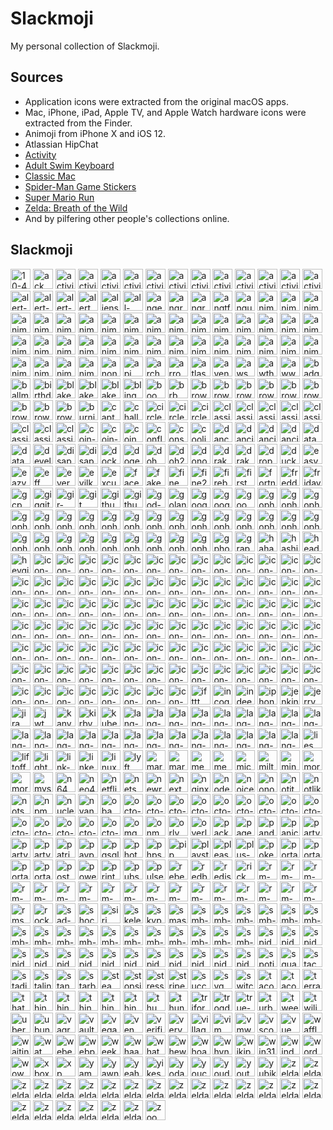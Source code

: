 # Slackmoji

My personal collection of Slackmoji.

## Sources

* Application icons were extracted from the original macOS apps.
* Mac, iPhone, iPad, Apple TV, and Apple Watch hardware icons were extracted from the Finder.
* Animoji from iPhone X and iOS 12.
* Atlassian HipChat
* [Activity](https://itunes.apple.com/us/app/activity/id1208224953?mt=8)
* [Adult Swim Keyboard](https://itunes.apple.com/us/app/adult-swim-keyboard/id1122080915?mt=8)
* [Classic Mac](https://itunes.apple.com/us/app/classic-mac/id1127542169?mt=8)
* [Spider-Man Game Stickers](https://itunes.apple.com/us/app/spider-man-game-stickers/id1434499797?mt=8)
* [Super Mario Run](https://itunes.apple.com/us/app/super-mario-run/id1145275343?mt=8)
* [Zelda: Breath of the Wild](https://itunes.apple.com/us/app/zelda-breath-of-the-wild/id1321192590?mt=8)
* And by pilfering other people's collections online.

## Slackmoji

<img src="10-4.png" alt="10-4" width="32"> <img src="ack.png" alt="ack" width="32"> <img src="activity-arrow-up.gif" alt="activity-arrow-up" width="32"> <img src="activity-circle-321.gif" alt="activity-circle-321" width="32"> <img src="activity-circular-arrow.gif" alt="activity-circular-arrow" width="32"> <img src="activity-crown.gif" alt="activity-crown" width="32"> <img src="activity-diamond.gif" alt="activity-diamond" width="32"> <img src="activity-double-arrow.gif" alt="activity-double-arrow" width="32"> <img src="activity-finger-number1.gif" alt="activity-finger-number1" width="32"> <img src="activity-pingpong.gif" alt="activity-pingpong" width="32"> <img src="activity-red-arrow.gif" alt="activity-red-arrow" width="32"> <img src="activity-stars.gif" alt="activity-stars" width="32"> <img src="activity-trophy.gif" alt="activity-trophy" width="32"> <img src="activity.png" alt="activity" width="32"> <img src="alert-caution.png" alt="alert-caution" width="32"> <img src="alert-info.png" alt="alert-info" width="32"> <img src="alert-stop.png" alt="alert-stop" width="32"> <img src="alert.gif" alt="alert" width="32"> <img src="aliens.jpg" alt="aliens" width="32"> <img src="all-the-things.jpg" alt="all-the-things" width="32"> <img src="anger.gif" alt="anger" width="32"> <img src="angry-bear.gif" alt="angry-bear" width="32"> <img src="angry-unicorn.png" alt="angry-unicorn" width="32"> <img src="angtft.png" alt="angtft" width="32"> <img src="angular.png" alt="angular" width="32"> <img src="anime-does-not-approve.png" alt="anime-does-not-approve" width="32"> <img src="anime-icantbelieveit.png" alt="anime-icantbelieveit" width="32"> <img src="anime-ihateit.png" alt="anime-ihateit" width="32"> <img src="anime-iheartit.png" alt="anime-iheartit" width="32"> <img src="anime-ikissit.png" alt="anime-ikissit" width="32"> <img src="anime-ilikeit.png" alt="anime-ilikeit" width="32"> <img src="anime-inomit.png" alt="anime-inomit" width="32"> <img src="anime-raaage.png" alt="anime-raaage" width="32"> <img src="anime-wut.png" alt="anime-wut" width="32"> <img src="animoji-alien.png" alt="animoji-alien" width="32"> <img src="animoji-bear.png" alt="animoji-bear" width="32"> <img src="animoji-bunny.png" alt="animoji-bunny" width="32"> <img src="animoji-chicken.png" alt="animoji-chicken" width="32"> <img src="animoji-dragon.png" alt="animoji-dragon" width="32"> <img src="animoji-fox.png" alt="animoji-fox" width="32"> <img src="animoji-ghost-tongue.png" alt="animoji-ghost-tongue" width="32"> <img src="animoji-ghost.png" alt="animoji-ghost" width="32"> <img src="animoji-giraffe.png" alt="animoji-giraffe" width="32"> <img src="animoji-kitty.png" alt="animoji-kitty" width="32"> <img src="animoji-koala.png" alt="animoji-koala" width="32"> <img src="animoji-lion.png" alt="animoji-lion" width="32"> <img src="animoji-monkey.png" alt="animoji-monkey" width="32"> <img src="animoji-owl.png" alt="animoji-owl" width="32"> <img src="animoji-panda.png" alt="animoji-panda" width="32"> <img src="animoji-pig.png" alt="animoji-pig" width="32"> <img src="animoji-poo.png" alt="animoji-poo" width="32"> <img src="animoji-puppy.png" alt="animoji-puppy" width="32"> <img src="animoji-robot.png" alt="animoji-robot" width="32"> <img src="animoji-shark.png" alt="animoji-shark" width="32"> <img src="animoji-silly.png" alt="animoji-silly" width="32"> <img src="animoji-skull.png" alt="animoji-skull" width="32"> <img src="animoji-tiger.png" alt="animoji-tiger" width="32"> <img src="animoji-trex.png" alt="animoji-trex" width="32"> <img src="animoji-unicorn.png" alt="animoji-unicorn" width="32"> <img src="animoji-warthog.png" alt="animoji-warthog" width="32"> <img src="anonymous.png" alt="anonymous" width="32"> <img src="api.png" alt="api" width="32"> <img src="archer.png" alt="archer" width="32"> <img src="arrows.png" alt="arrows" width="32"> <img src="atlassian.png" alt="atlassian" width="32"> <img src="avengers.jpg" alt="avengers" width="32"> <img src="aws.png" alt="aws" width="32"> <img src="awthanks.png" alt="awthanks" width="32"> <img src="aww.png" alt="aww" width="32"> <img src="badger.gif" alt="badger" width="32"> <img src="ballmer.png" alt="ballmer" width="32"> <img src="birthday-parrot.gif" alt="birthday-parrot" width="32"> <img src="blake-downs-md-angry.png" alt="blake-downs-md-angry" width="32"> <img src="blake-downs-md-happy.png" alt="blake-downs-md-happy" width="32"> <img src="blake-downs-md-sad.png" alt="blake-downs-md-sad" width="32"> <img src="bling.png" alt="bling" width="32"> <img src="boom.gif" alt="boom" width="32"> <img src="brb.gif" alt="brb" width="32"> <img src="browser-chrome.png" alt="browser-chrome" width="32"> <img src="browser-edge.png" alt="browser-edge" width="32"> <img src="browser-firefox-developer-edition.png" alt="browser-firefox-developer-edition" width="32"> <img src="browser-firefox.png" alt="browser-firefox" width="32"> <img src="browser-internet-explorer.png" alt="browser-internet-explorer" width="32"> <img src="browser-old-edge.png" alt="browser-old-edge" width="32"> <img src="browser-opera.png" alt="browser-opera" width="32"> <img src="browser-safari-11.png" alt="browser-safari-11" width="32"> <img src="browser-safari-technology-preview-11.png" alt="browser-safari-technology-preview-11" width="32"> <img src="burning-money.gif" alt="burning-money" width="32"> <img src="captain-obvious.png" alt="captain-obvious" width="32"> <img src="challenge-accepted.png" alt="challenge-accepted" width="32"> <img src="circleci-fail.png" alt="circleci-fail" width="32"> <img src="circleci-pass.png" alt="circleci-pass" width="32"> <img src="circleci.png" alt="circleci" width="32"> <img src="classic-mac-bomb.png" alt="classic-mac-bomb" width="32"> <img src="classic-mac-cancel.png" alt="classic-mac-cancel" width="32"> <img src="classic-mac-clarus-dogcow-moof.png" alt="classic-mac-clarus-dogcow-moof" width="32"> <img src="classic-mac-happymac.png" alt="classic-mac-happymac" width="32"> <img src="classic-mac-ok.png" alt="classic-mac-ok" width="32"> <img src="classic-mac-sadmac.png" alt="classic-mac-sadmac" width="32"> <img src="classic-sadmac.png" alt="classic-sadmac" width="32"> <img src="classicapple.png" alt="classicapple" width="32"> <img src="coin-minus-five.png" alt="coin-minus-five" width="32"> <img src="coin-plus-one.png" alt="coin-plus-one" width="32"> <img src="coin.gif" alt="coin" width="32"> <img src="confluence.png" alt="confluence" width="32"> <img src="consul.png" alt="consul" width="32"> <img src="coolio.png" alt="coolio" width="32"> <img src="dance-mario-luigi.gif" alt="dance-mario-luigi" width="32"> <img src="dancing-banana.gif" alt="dancing-banana" width="32"> <img src="dancing-gopher.gif" alt="dancing-gopher" width="32"> <img src="dancing-panda.gif" alt="dancing-panda" width="32"> <img src="datadog.png" alt="datadog" width="32"> <img src="datadoge.gif" alt="datadoge" width="32"> <img src="developers.gif" alt="developers" width="32"> <img src="disappear.gif" alt="disappear" width="32"> <img src="disapproval.png" alt="disapproval" width="32"> <img src="docker2.png" alt="docker2" width="32"> <img src="doge.png" alt="doge" width="32"> <img src="doh.gif" alt="doh" width="32"> <img src="doh2.png" alt="doh2" width="32"> <img src="donotwant.png" alt="donotwant" width="32"> <img src="drakeno.png" alt="drakeno" width="32"> <img src="drakeyes.png" alt="drakeyes" width="32"> <img src="dropbox.png" alt="dropbox" width="32"> <img src="duckduckgo.png" alt="duckduckgo" width="32"> <img src="easy-button.png" alt="easy-button" width="32"> <img src="eazy.jpg" alt="eazy" width="32"> <img src="eff.png" alt="eff" width="32"> <img src="evernote.png" alt="evernote" width="32"> <img src="evilkermit.png" alt="evilkermit" width="32"> <img src="excuse-me.gif" alt="excuse-me" width="32"> <img src="facepalm.png" alt="facepalm" width="32"> <img src="fakenews.gif" alt="fakenews" width="32"> <img src="fine.png" alt="fine" width="32"> <img src="fine2.png" alt="fine2" width="32"> <img src="firebase.png" alt="firebase" width="32"> <img src="firstworldproblems.gif" alt="firstworldproblems" width="32"> <img src="fortnight.png" alt="fortnight" width="32"> <img src="freddie.png" alt="freddie" width="32"> <img src="friday.png" alt="friday" width="32"> <img src="gcp.png" alt="gcp" width="32"> <img src="giggity.png" alt="giggity" width="32"> <img src="gir-dance.gif" alt="gir-dance" width="32"> <img src="git.png" alt="git" width="32"> <img src="github-parrot.gif" alt="github-parrot" width="32"> <img src="github.png" alt="github" width="32"> <img src="god-damn.gif" alt="god-damn" width="32"> <img src="goland.png" alt="goland" width="32"> <img src="google-assistant.png" alt="google-assistant" width="32"> <img src="google.png" alt="google" width="32"> <img src="goomba.gif" alt="goomba" width="32"> <img src="gopherangry.png" alt="gopherangry" width="32"> <img src="gopheratpeace.png" alt="gopheratpeace" width="32"> <img src="gopherbatman.png" alt="gopherbatman" width="32"> <img src="gopherblush.png" alt="gopherblush" width="32"> <img src="gophercoin.png" alt="gophercoin" width="32"> <img src="gopherconfused.png" alt="gopherconfused" width="32"> <img src="gophercrying.png" alt="gophercrying" width="32"> <img src="gopherdance.gif" alt="gopherdance" width="32"> <img src="gopherdead.png" alt="gopherdead" width="32"> <img src="gophereyeroll.gif" alt="gophereyeroll" width="32"> <img src="gopherfacepalm.png" alt="gopherfacepalm" width="32"> <img src="gopherglowstick.gif" alt="gopherglowstick" width="32"> <img src="gopherhearteyes.png" alt="gopherhearteyes" width="32"> <img src="gopheridea.png" alt="gopheridea" width="32"> <img src="gopherinsomnia.png" alt="gopherinsomnia" width="32"> <img src="gophermindblown.png" alt="gophermindblown" width="32"> <img src="gophernopeeking.png" alt="gophernopeeking" width="32"> <img src="gophernotsureif.png" alt="gophernotsureif" width="32"> <img src="gophersick.png" alt="gophersick" width="32"> <img src="gophersleeping.png" alt="gophersleeping" width="32"> <img src="gophersleepy.png" alt="gophersleepy" width="32"> <img src="gophertired.png" alt="gophertired" width="32"> <img src="gophertrying.png" alt="gophertrying" width="32"> <img src="gophervictorious.png" alt="gophervictorious" width="32"> <img src="gopherwink.png" alt="gopherwink" width="32"> <img src="gopherwondering.png" alt="gopherwondering" width="32"> <img src="gphotos.png" alt="gphotos" width="32"> <img src="graphql.png" alt="graphql" width="32"> <img src="haha.png" alt="haha" width="32"> <img src="hashicorp.png" alt="hashicorp" width="32"> <img src="headdesk.gif" alt="headdesk" width="32"> <img src="heygirl.png" alt="heygirl" width="32"> <img src="icon-1password.png" alt="icon-1password" width="32"> <img src="icon-accounts-11.png" alt="icon-accounts-11" width="32"> <img src="icon-activity-monitor-11.png" alt="icon-activity-monitor-11" width="32"> <img src="icon-affinity-designer.png" alt="icon-affinity-designer" width="32"> <img src="icon-affinity-photo.png" alt="icon-affinity-photo" width="32"> <img src="icon-affinity-publisher.png" alt="icon-affinity-publisher" width="32"> <img src="icon-alfredapp.png" alt="icon-alfredapp" width="32"> <img src="icon-amazon-chime.png" alt="icon-amazon-chime" width="32"> <img src="icon-app-store-11.png" alt="icon-app-store-11" width="32"> <img src="icon-apple-music-11.png" alt="icon-apple-music-11" width="32"> <img src="icon-apple-tv-11.png" alt="icon-apple-tv-11" width="32"> <img src="icon-apple-tv-4.png" alt="icon-apple-tv-4" width="32"> <img src="icon-applenews-11.png" alt="icon-applenews-11" width="32"> <img src="icon-bluetooth-11.png" alt="icon-bluetooth-11" width="32"> <img src="icon-books-11.png" alt="icon-books-11" width="32"> <img src="icon-calculator-11.png" alt="icon-calculator-11" width="32"> <img src="icon-calendar-11.png" alt="icon-calendar-11" width="32"> <img src="icon-casper.png" alt="icon-casper" width="32"> <img src="icon-color-wheel.png" alt="icon-color-wheel" width="32"> <img src="icon-console-11.png" alt="icon-console-11" width="32"> <img src="icon-contact-info.png" alt="icon-contact-info" width="32"> <img src="icon-contacts-11.png" alt="icon-contacts-11" width="32"> <img src="icon-dashboard.png" alt="icon-dashboard" width="32"> <img src="icon-datacenter.png" alt="icon-datacenter" width="32"> <img src="icon-deliveries.png" alt="icon-deliveries" width="32"> <img src="icon-dictionary-11.png" alt="icon-dictionary-11" width="32"> <img src="icon-displays-11.png" alt="icon-displays-11" width="32"> <img src="icon-dock.png" alt="icon-dock" width="32"> <img src="icon-docker.png" alt="icon-docker" width="32"> <img src="icon-enterprise-connect.png" alt="icon-enterprise-connect" width="32"> <img src="icon-facetime-11.png" alt="icon-facetime-11" width="32"> <img src="icon-fantastical.png" alt="icon-fantastical" width="32"> <img src="icon-feedback-11.png" alt="icon-feedback-11" width="32"> <img src="icon-filevault.png" alt="icon-filevault" width="32"> <img src="icon-finder-11.png" alt="icon-finder-11" width="32"> <img src="icon-fontbook-11.png" alt="icon-fontbook-11" width="32"> <img src="icon-game-center-11.png" alt="icon-game-center-11" width="32"> <img src="icon-generic-pc.png" alt="icon-generic-pc" width="32"> <img src="icon-globe.png" alt="icon-globe" width="32"> <img src="icon-help-11.png" alt="icon-help-11" width="32"> <img src="icon-home.png" alt="icon-home" width="32"> <img src="icon-homekit-11.png" alt="icon-homekit-11" width="32"> <img src="icon-imac-pro-2017.png" alt="icon-imac-pro-2017" width="32"> <img src="icon-insomnia.png" alt="icon-insomnia" width="32"> <img src="icon-ios-simulator-11.png" alt="icon-ios-simulator-11" width="32"> <img src="icon-ipad-6-wifi-silver.png" alt="icon-ipad-6-wifi-silver" width="32"> <img src="icon-ipad-pro-11.png" alt="icon-ipad-pro-11" width="32"> <img src="icon-kaleidoscope.png" alt="icon-kaleidoscope" width="32"> <img src="icon-keybase.png" alt="icon-keybase" width="32"> <img src="icon-mac-mini-2018.png" alt="icon-mac-mini-2018" width="32"> <img src="icon-macbook-air-2018-space-gray.png" alt="icon-macbook-air-2018-space-gray" width="32"> <img src="icon-macbook-pro-15-retina-touchid-space-gray.png" alt="icon-macbook-pro-15-retina-touchid-space-gray" width="32"> <img src="icon-mailapp-11.png" alt="icon-mailapp-11" width="32"> <img src="icon-maps-11.png" alt="icon-maps-11" width="32"> <img src="icon-messages-11.png" alt="icon-messages-11" width="32"> <img src="icon-msexcel.png" alt="icon-msexcel" width="32"> <img src="icon-msonedrive.png" alt="icon-msonedrive" width="32"> <img src="icon-msonenote.png" alt="icon-msonenote" width="32"> <img src="icon-msword.png" alt="icon-msword" width="32"> <img src="icon-network.png" alt="icon-network" width="32"> <img src="icon-notesapp-11.png" alt="icon-notesapp-11" width="32"> <img src="icon-notification-center.png" alt="icon-notification-center" width="32"> <img src="icon-now-playing.png" alt="icon-now-playing" width="32"> <img src="icon-openemu.png" alt="icon-openemu" width="32"> <img src="icon-paired.png" alt="icon-paired" width="32"> <img src="icon-pro-display-xdr.png" alt="icon-pro-display-xdr" width="32"> <img src="icon-region.png" alt="icon-region" width="32"> <img src="icon-reminders-11.png" alt="icon-reminders-11" width="32"> <img src="icon-robot.png" alt="icon-robot" width="32"> <img src="icon-screen-saver.png" alt="icon-screen-saver" width="32"> <img src="icon-screenshot-11.png" alt="icon-screenshot-11" width="32"> <img src="icon-siri-11.png" alt="icon-siri-11" width="32"> <img src="icon-software-update-11.png" alt="icon-software-update-11" width="32"> <img src="icon-stocks-11.png" alt="icon-stocks-11" width="32"> <img src="icon-sublime.png" alt="icon-sublime" width="32"> <img src="icon-terminal-11.png" alt="icon-terminal-11" width="32"> <img src="icon-textedit-11.png" alt="icon-textedit-11" width="32"> <img src="icon-things-app.png" alt="icon-things-app" width="32"> <img src="icon-thunderbolt-display-27.png" alt="icon-thunderbolt-display-27" width="32"> <img src="icon-time-machine-11.png" alt="icon-time-machine-11" width="32"> <img src="icon-touch-id-11.png" alt="icon-touch-id-11" width="32"> <img src="icon-trash-empty.png" alt="icon-trash-empty" width="32"> <img src="icon-trash-full-dark.png" alt="icon-trash-full-dark" width="32"> <img src="icon-trash-full.png" alt="icon-trash-full" width="32"> <img src="icon-update.png" alt="icon-update" width="32"> <img src="icon-virtualbox.png" alt="icon-virtualbox" width="32"> <img src="icon-vmware-fusion.png" alt="icon-vmware-fusion" width="32"> <img src="icon-wallet-11.png" alt="icon-wallet-11" width="32"> <img src="icon-watch-series4.png" alt="icon-watch-series4" width="32"> <img src="icon-widget.png" alt="icon-widget" width="32"> <img src="icon-xcode-11.png" alt="icon-xcode-11" width="32"> <img src="ifttt.png" alt="ifttt" width="32"> <img src="incognito.png" alt="incognito" width="32"> <img src="indeed.png" alt="indeed" width="32"> <img src="iphonex.png" alt="iphonex" width="32"> <img src="jenkins.png" alt="jenkins" width="32"> <img src="jerry.png" alt="jerry" width="32"> <img src="jira.png" alt="jira" width="32"> <img src="jwt.png" alt="jwt" width="32"> <img src="kanye.png" alt="kanye" width="32"> <img src="kirby.gif" alt="kirby" width="32"> <img src="kubernetes.png" alt="kubernetes" width="32"> <img src="lang-c.png" alt="lang-c" width="32"> <img src="lang-cpp.png" alt="lang-cpp" width="32"> <img src="lang-csharp.png" alt="lang-csharp" width="32"> <img src="lang-flutter.png" alt="lang-flutter" width="32"> <img src="lang-golang.png" alt="lang-golang" width="32"> <img src="lang-javascript.png" alt="lang-javascript" width="32"> <img src="lang-json.png" alt="lang-json" width="32"> <img src="lang-jsx.png" alt="lang-jsx" width="32"> <img src="lang-kotlin.png" alt="lang-kotlin" width="32"> <img src="lang-php.png" alt="lang-php" width="32"> <img src="lang-php2.png" alt="lang-php2" width="32"> <img src="lang-polymer.png" alt="lang-polymer" width="32"> <img src="lang-python.png" alt="lang-python" width="32"> <img src="lang-r.jpg" alt="lang-r" width="32"> <img src="lang-react.png" alt="lang-react" width="32"> <img src="lang-redux.png" alt="lang-redux" width="32"> <img src="lang-ruby.png" alt="lang-ruby" width="32"> <img src="lang-rust.png" alt="lang-rust" width="32"> <img src="lang-sass.png" alt="lang-sass" width="32"> <img src="lang-swift-alt.png" alt="lang-swift-alt" width="32"> <img src="lang-swift.png" alt="lang-swift" width="32"> <img src="lang-typescript.png" alt="lang-typescript" width="32"> <img src="lies.png" alt="lies" width="32"> <img src="liftoff.gif" alt="liftoff" width="32"> <img src="lighter.gif" alt="lighter" width="32"> <img src="link-selfie.jpg" alt="link-selfie" width="32"> <img src="linkedin.png" alt="linkedin" width="32"> <img src="linux.png" alt="linux" width="32"> <img src="lyft.png" alt="lyft" width="32"> <img src="mario.gif" alt="mario" width="32"> <img src="mario1985.gif" alt="mario1985" width="32"> <img src="meeseeks.png" alt="meeseeks" width="32"> <img src="megusta.png" alt="megusta" width="32"> <img src="microsoft.jpg" alt="microsoft" width="32"> <img src="milton.jpg" alt="milton" width="32"> <img src="mindblown.gif" alt="mindblown" width="32"> <img src="morty.png" alt="morty" width="32"> <img src="morty2.png" alt="morty2" width="32"> <img src="mysql.png" alt="mysql" width="32"> <img src="n64.gif" alt="n64" width="32"> <img src="neo4j.png" alt="neo4j" width="32"> <img src="netflix.png" alt="netflix" width="32"> <img src="netscape.gif" alt="netscape" width="32"> <img src="newrelic.png" alt="newrelic" width="32"> <img src="next.png" alt="next" width="32"> <img src="nginx.png" alt="nginx" width="32"> <img src="nodejs.png" alt="nodejs" width="32"> <img src="noice.gif" alt="noice" width="32"> <img src="nonono.gif" alt="nonono" width="32"> <img src="notit.png" alt="notit" width="32"> <img src="notlikethis.png" alt="notlikethis" width="32"> <img src="notsureif.png" alt="notsureif" width="32"> <img src="npm.png" alt="npm" width="32"> <img src="nuclear.png" alt="nuclear" width="32"> <img src="nyancat.gif" alt="nyancat" width="32"> <img src="obama-saywhat.png" alt="obama-saywhat" width="32"> <img src="octo-branch.png" alt="octo-branch" width="32"> <img src="octo-commit.png" alt="octo-commit" width="32"> <img src="octo-compare.png" alt="octo-compare" width="32"> <img src="octo-fork.png" alt="octo-fork" width="32"> <img src="octo-git.png" alt="octo-git" width="32"> <img src="octo-issue-closed.png" alt="octo-issue-closed" width="32"> <img src="octo-issue-open.png" alt="octo-issue-open" width="32"> <img src="octo-launch.png" alt="octo-launch" width="32"> <img src="octo-merge.png" alt="octo-merge" width="32"> <img src="octo-package.png" alt="octo-package" width="32"> <img src="octo-pullrequest.png" alt="octo-pullrequest" width="32"> <img src="octo-repository.png" alt="octo-repository" width="32"> <img src="octo-shipit.png" alt="octo-shipit" width="32"> <img src="octo-tag.png" alt="octo-tag" width="32"> <img src="omg.gif" alt="omg" width="32"> <img src="onmyway.gif" alt="onmyway" width="32"> <img src="orly.png" alt="orly" width="32"> <img src="overlyattached.png" alt="overlyattached" width="32"> <img src="packer.png" alt="packer" width="32"> <img src="pagerduty.png" alt="pagerduty" width="32"> <img src="pandora.png" alt="pandora" width="32"> <img src="panic-button.png" alt="panic-button" width="32"> <img src="party-gopher.gif" alt="party-gopher" width="32"> <img src="party-parrot.gif" alt="party-parrot" width="32"> <img src="partygopher.gif" alt="partygopher" width="32"> <img src="patriot-parrot.gif" alt="patriot-parrot" width="32"> <img src="paypal.png" alt="paypal" width="32"> <img src="pgsql.png" alt="pgsql" width="32"> <img src="photos.png" alt="photos" width="32"> <img src="phpstorm.png" alt="phpstorm" width="32"> <img src="pip.png" alt="pip" width="32"> <img src="playstation.png" alt="playstation" width="32"> <img src="pleaseno.gif" alt="pleaseno" width="32"> <img src="plus-one.gif" alt="plus-one" width="32"> <img src="pokeball.png" alt="pokeball" width="32"> <img src="portal-blue.jpg" alt="portal-blue" width="32"> <img src="portal-orange.jpg" alt="portal-orange" width="32"> <img src="portal-parrot.gif" alt="portal-parrot" width="32"> <img src="portal2-parrot.gif" alt="portal2-parrot" width="32"> <img src="postman.png" alt="postman" width="32"> <img src="powershell.png" alt="powershell" width="32"> <img src="printer2.png" alt="printer2" width="32"> <img src="pubsub.png" alt="pubsub" width="32"> <img src="pulse-secure-vpn.png" alt="pulse-secure-vpn" width="32"> <img src="rebel.png" alt="rebel" width="32"> <img src="redbull.png" alt="redbull" width="32"> <img src="redis.gif" alt="redis" width="32"> <img src="rick.png" alt="rick" width="32"> <img src="rm-little-rick.gif" alt="rm-little-rick" width="32"> <img src="rm-meseeks-angry.png" alt="rm-meseeks-angry" width="32"> <img src="rm-meseeks-can-do.gif" alt="rm-meseeks-can-do" width="32"> <img src="rm-meseeks-can-do.png" alt="rm-meseeks-can-do" width="32"> <img src="rm-meseeks-existence-is-pain.gif" alt="rm-meseeks-existence-is-pain" width="32"> <img src="rm-morty-confused.gif" alt="rm-morty-confused" width="32"> <img src="rm-morty-rainbow.gif" alt="rm-morty-rainbow" width="32"> <img src="rm-morty-scared.gif" alt="rm-morty-scared" width="32"> <img src="rm-morty-trip-dawg.png" alt="rm-morty-trip-dawg" width="32"> <img src="rm-mpbh-oooweee.gif" alt="rm-mpbh-oooweee" width="32"> <img src="rm-mpbh-thumbsup.png" alt="rm-mpbh-thumbsup" width="32"> <img src="rm-portal.gif" alt="rm-portal" width="32"> <img src="rm-rick-belch.gif" alt="rm-rick-belch" width="32"> <img src="rm-rick-laugh.gif" alt="rm-rick-laugh" width="32"> <img src="rm-show-me-what-you-got.png" alt="rm-show-me-what-you-got" width="32"> <img src="rm-summer-ugh.gif" alt="rm-summer-ugh" width="32"> <img src="rm-wubba.gif" alt="rm-wubba" width="32"> <img src="rms.png" alt="rms" width="32"> <img src="rockon.gif" alt="rockon" width="32"> <img src="sad-blob.png" alt="sad-blob" width="32"> <img src="shocked-joey.gif" alt="shocked-joey" width="32"> <img src="siri.png" alt="siri" width="32"> <img src="skeletor.png" alt="skeletor" width="32"> <img src="skype.png" alt="skype" width="32"> <img src="smash.png" alt="smash" width="32"> <img src="smb-coin.png" alt="smb-coin" width="32"> <img src="smb-face-happy.png" alt="smb-face-happy" width="32"> <img src="smb-face-sad.png" alt="smb-face-sad" width="32"> <img src="smb-face-wink.png" alt="smb-face-wink" width="32"> <img src="smb-luigi.png" alt="smb-luigi" width="32"> <img src="smb-mario-gift.png" alt="smb-mario-gift" width="32"> <img src="smb-mario-handstand.png" alt="smb-mario-handstand" width="32"> <img src="smb-mario-jump.png" alt="smb-mario-jump" width="32"> <img src="smb-mario-party.png" alt="smb-mario-party" width="32"> <img src="smb-mario-run.png" alt="smb-mario-run" width="32"> <img src="smb-mario-sitting.png" alt="smb-mario-sitting" width="32"> <img src="smb-mushroom.png" alt="smb-mushroom" width="32"> <img src="smb-pipe.png" alt="smb-pipe" width="32"> <img src="smb-princess-toadstool.png" alt="smb-princess-toadstool" width="32"> <img src="smb-question-block.png" alt="smb-question-block" width="32"> <img src="smb-toad.png" alt="smb-toad" width="32"> <img src="smb-yoshi.png" alt="smb-yoshi" width="32"> <img src="spiderman-crawling.png" alt="spiderman-crawling" width="32"> <img src="spiderman-curious.png" alt="spiderman-curious" width="32"> <img src="spiderman-determined.png" alt="spiderman-determined" width="32"> <img src="spiderman-hanging.png" alt="spiderman-hanging" width="32"> <img src="spiderman-hey.png" alt="spiderman-hey" width="32"> <img src="spiderman-hi.png" alt="spiderman-hi" width="32"> <img src="spiderman-kiss.png" alt="spiderman-kiss" width="32"> <img src="spiderman-love.png" alt="spiderman-love" width="32"> <img src="spiderman-on-phone.png" alt="spiderman-on-phone" width="32"> <img src="spiderman-onmyway.png" alt="spiderman-onmyway" width="32"> <img src="spiderman-slinging.png" alt="spiderman-slinging" width="32"> <img src="spiderman-swinging.png" alt="spiderman-swinging" width="32"> <img src="spiderman-thumbsup.png" alt="spiderman-thumbsup" width="32"> <img src="spiderman-yay.png" alt="spiderman-yay" width="32"> <img src="spotify.png" alt="spotify" width="32"> <img src="square.png" alt="square" width="32"> <img src="stackoverflow.png" alt="stackoverflow" width="32"> <img src="stadia.png" alt="stadia" width="32"> <img src="stalin.png" alt="stalin" width="32"> <img src="standup.gif" alt="standup" width="32"> <img src="starbucks.png" alt="starbucks" width="32"> <img src="steam.png" alt="steam" width="32"> <img src="stopsign.png" alt="stopsign" width="32"> <img src="stress.gif" alt="stress" width="32"> <img src="stripe.png" alt="stripe" width="32"> <img src="success.png" alt="success" width="32"> <img src="svg.png" alt="svg" width="32"> <img src="switch.png" alt="switch" width="32"> <img src="taco-burrito-love.png" alt="taco-burrito-love" width="32"> <img src="tacobell.png" alt="tacobell" width="32"> <img src="terraform.png" alt="terraform" width="32"> <img src="thatd-be-great.png" alt="thatd-be-great" width="32"> <img src="things-add.png" alt="things-add" width="32"> <img src="things-calendars.png" alt="things-calendars" width="32"> <img src="things-cloud.png" alt="things-cloud" width="32"> <img src="things-general.png" alt="things-general" width="32"> <img src="things-import.png" alt="things-import" width="32"> <img src="thumbsup.png" alt="thumbsup" width="32"> <img src="thundercats.png" alt="thundercats" width="32"> <img src="triforce.gif" alt="triforce" width="32"> <img src="trogdor.png" alt="trogdor" width="32"> <img src="true-story.png" alt="true-story" width="32"> <img src="turbot.jpg" alt="turbot" width="32"> <img src="tweetbot.png" alt="tweetbot" width="32"> <img src="twilio.png" alt="twilio" width="32"> <img src="uber.png" alt="uber" width="32"> <img src="ubuntu.png" alt="ubuntu" width="32"> <img src="vagrant.png" alt="vagrant" width="32"> <img src="vault.png" alt="vault" width="32"> <img src="vegas.png" alt="vegas" width="32"> <img src="venmo.png" alt="venmo" width="32"> <img src="verified.png" alt="verified" width="32"> <img src="verynice.jpg" alt="verynice" width="32"> <img src="villager.gif" alt="villager" width="32"> <img src="vim.png" alt="vim" width="32"> <img src="vmware.png" alt="vmware" width="32"> <img src="vscode.png" alt="vscode" width="32"> <img src="vue.png" alt="vue" width="32"> <img src="waffles.png" alt="waffles" width="32"> <img src="waiting.gif" alt="waiting" width="32"> <img src="wat.png" alt="wat" width="32"> <img src="webex.png" alt="webex" width="32"> <img src="webpack.png" alt="webpack" width="32"> <img src="weekend.jpg" alt="weekend" width="32"> <img src="whaaaat.gif" alt="whaaaat" width="32"> <img src="what.jpg" alt="what" width="32"> <img src="whew.gif" alt="whew" width="32"> <img src="whoa.jpg" alt="whoa" width="32"> <img src="whynotboth.gif" alt="whynotboth" width="32"> <img src="wikipedia.png" alt="wikipedia" width="32"> <img src="win31.png" alt="win31" width="32"> <img src="windows.png" alt="windows" width="32"> <img src="wordpress.png" alt="wordpress" width="32"> <img src="wow.gif" alt="wow" width="32"> <img src="xbox.png" alt="xbox" width="32"> <img src="xp.png" alt="xp" width="32"> <img src="yam.png" alt="yam" width="32"> <img src="yawn.gif" alt="yawn" width="32"> <img src="yeah.gif" alt="yeah" width="32"> <img src="yikes.gif" alt="yikes" width="32"> <img src="yodawg.png" alt="yodawg" width="32"> <img src="youcantif.png" alt="youcantif" width="32"> <img src="youdontsay.png" alt="youdontsay" width="32"> <img src="youtube.png" alt="youtube" width="32"> <img src="yubikey.png" alt="yubikey" width="32"> <img src="zeldabotw-apologies.gif" alt="zeldabotw-apologies" width="32"> <img src="zeldabotw-blank.gif" alt="zeldabotw-blank" width="32"> <img src="zeldabotw-buhbye.gif" alt="zeldabotw-buhbye" width="32"> <img src="zeldabotw-busy.gif" alt="zeldabotw-busy" width="32"> <img src="zeldabotw-climbing.gif" alt="zeldabotw-climbing" width="32"> <img src="zeldabotw-cold.gif" alt="zeldabotw-cold" width="32"> <img src="zeldabotw-dancing-bokoblins.gif" alt="zeldabotw-dancing-bokoblins" width="32"> <img src="zeldabotw-defeated.gif" alt="zeldabotw-defeated" width="32"> <img src="zeldabotw-game-over.gif" alt="zeldabotw-game-over" width="32"> <img src="zeldabotw-heart-container.gif" alt="zeldabotw-heart-container" width="32"> <img src="zeldabotw-here-it-comes.gif" alt="zeldabotw-here-it-comes" width="32"> <img src="zeldabotw-hiya.gif" alt="zeldabotw-hiya" width="32"> <img src="zeldabotw-just-asinine.gif" alt="zeldabotw-just-asinine" width="32"> <img src="zeldabotw-marvelous.gif" alt="zeldabotw-marvelous" width="32"> <img src="zeldabotw-no.gif" alt="zeldabotw-no" width="32"> <img src="zeldabotw-oh-wow.gif" alt="zeldabotw-oh-wow" width="32"> <img src="zeldabotw-oh.gif" alt="zeldabotw-oh" width="32"> <img src="zeldabotw-open-your-eyes.gif" alt="zeldabotw-open-your-eyes" width="32"> <img src="zeldabotw-surprise.gif" alt="zeldabotw-surprise" width="32"> <img src="zeldabotw-thank-you.gif" alt="zeldabotw-thank-you" width="32"> <img src="zeldabotw-thumbsup.gif" alt="zeldabotw-thumbsup" width="32"> <img src="zeldabotw-vanish.gif" alt="zeldabotw-vanish" width="32"> <img src="zoom.png" alt="zoom" width="32"> 